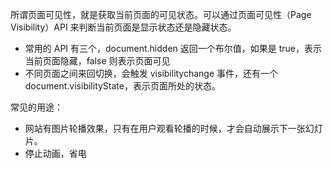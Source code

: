 所谓页面可见性，就是获取当前页面的可见状态。可以通过页面可见性（Page Visibility）API 来判断当前页面是显示状态还是隐藏状态。

- 常用的 API 有三个，document.hidden 返回一个布尔值，如果是 true，表示当前页面隐藏，false 则表示页面可见
- 不同页面之间来回切换，会触发 visibilitychange 事件，还有一个 document.visibilityState，表示页面所处的状态。

常见的用途：

- 网站有图片轮播效果，只有在用户观看轮播的时候，才会自动展示下一张幻灯片。
- 停止动画，省电
